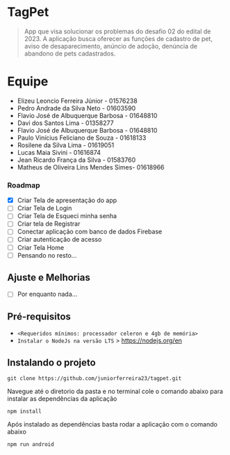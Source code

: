 # TagPet

> App que visa solucionar os problemas do desafio 02 do edital de 2023. A aplicação busca oferecer as funções de cadastro de pet, aviso de desaparecimento, anúncio de adoção, denúncia de abandono de pets cadastrados.

# Equipe
- Elizeu Leoncio Ferreira Júnior - 01576238
- Pedro Andrade da Silva Neto - 01603590
- Flavio José de Albuquerque Barbosa - 01648810
- Davi dos Santos Lima - 01358277
- Flavio José de Albuquerque Barbosa - 01648810
- Paulo Vinícius Feliciano de Souza - 01618133
- Rosilene da Silva Lima - 01619051
- Lucas Maia Sivini - 01616874
- Jean Ricardo França da Silva - 01583760
- Matheus de Oliveira Lins Mendes Simes- 01618966


### Roadmap

- [x] Criar Tela de apresentação do app
- [ ] Criar Tela de Login
- [ ] Criar Tela de Esqueci minha senha
- [ ] Criar tela de Registrar
- [ ] Conectar aplicação com banco de dados Firebase
- [ ] Criar autenticação de acesso
- [ ] Criar Tela Home
- [ ] Pensando no resto...

## Ajuste e Melhorias

- [ ] Por enquanto nada...

## Pré-requisitos

- `<Requeridos mínimos: processador celeron e 4gb de memória>`
- `Instalar o NodeJs na versão LTS` > https://nodejs.org/en 

## Instalando o projeto

```
git clone https://github.com/juniorferreira23/tagpet.git
```

Navegue até o diretorio da pasta e no terminal cole o comando abaixo para instalar as dependências da aplicação
```
npm install
```
Após instalado as dependências basta rodar a aplicação com o comando abaixo
```
npm run android
```